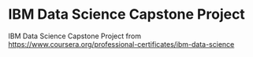 # IBM Data Science Capstone Project
IBM Data Science Capstone Project from https://www.coursera.org/professional-certificates/ibm-data-science
